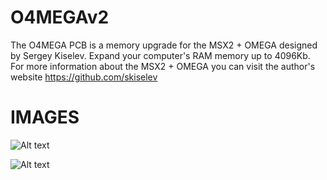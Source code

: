 # O4MEGAv2

The O4MEGA PCB is a memory upgrade for the MSX2 + OMEGA designed by Sergey Kiselev. Expand your computer's RAM memory up to 4096Kb.
For more information about the MSX2 + OMEGA you can visit the author's website
https://github.com/skiselev

# IMAGES

![Alt text](https://github.com/capsule5000/O4MEGA_v2/blob/main/Images/o4megav2.png)

![Alt text](https://github.com/capsule5000/O4MEGA_v2/blob/main/Images/o4megav2_3.png)


 
